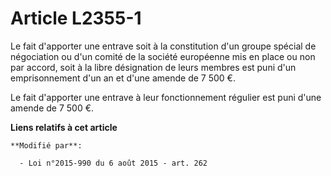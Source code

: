 # Article L2355-1

Le fait d'apporter une entrave soit à la constitution d'un groupe spécial de négociation ou d'un comité de la société
européenne mis en place ou non par accord, soit à la libre désignation de leurs membres est puni d'un emprisonnement d'un an
et d'une amende de 7 500 €. 

Le fait d'apporter une entrave à leur fonctionnement régulier  est puni d'une amende de 7 500 €.

**Liens relatifs à cet article**

	**Modifié par**:

	  - Loi n°2015-990 du 6 août 2015 - art. 262
